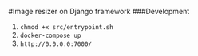 #Image resizer on Django framework
###Development
1. ```chmod +x src/entrypoint.sh```
2. ```docker-compose up```
3. ```http://0.0.0.0:7000/```